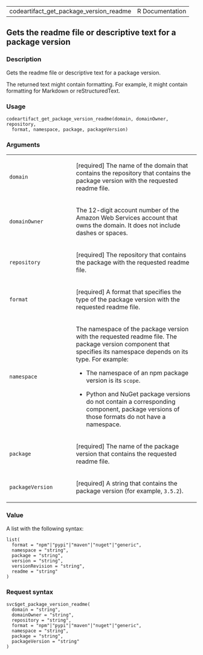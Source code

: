 <table style="width: 100%;">
<tbody>
<tr class="odd">
<td>codeartifact_get_package_version_readme</td>
<td style="text-align: right;">R Documentation</td>
</tr>
</tbody>
</table>

## Gets the readme file or descriptive text for a package version

### Description

Gets the readme file or descriptive text for a package version.

The returned text might contain formatting. For example, it might
contain formatting for Markdown or reStructuredText.

### Usage

    codeartifact_get_package_version_readme(domain, domainOwner, repository,
      format, namespace, package, packageVersion)

### Arguments

<table>
<colgroup>
<col style="width: 35%" />
<col style="width: 65%" />
</colgroup>
<tbody>
<tr class="odd">
<td><code
id="codeartifact_get_package_version_readme_:_domain">domain</code></td>
<td><p>[required] The name of the domain that contains the repository
that contains the package version with the requested readme
file.</p></td>
</tr>
<tr class="even">
<td><code
id="codeartifact_get_package_version_readme_:_domainOwner">domainOwner</code></td>
<td><p>The 12-digit account number of the Amazon Web Services account
that owns the domain. It does not include dashes or spaces.</p></td>
</tr>
<tr class="odd">
<td><code
id="codeartifact_get_package_version_readme_:_repository">repository</code></td>
<td><p>[required] The repository that contains the package with the
requested readme file.</p></td>
</tr>
<tr class="even">
<td><code
id="codeartifact_get_package_version_readme_:_format">format</code></td>
<td><p>[required] A format that specifies the type of the package
version with the requested readme file.</p></td>
</tr>
<tr class="odd">
<td><code
id="codeartifact_get_package_version_readme_:_namespace">namespace</code></td>
<td><p>The namespace of the package version with the requested readme
file. The package version component that specifies its namespace depends
on its type. For example:</p>
<ul>
<li><p>The namespace of an npm package version is its
<code>scope</code>.</p></li>
<li><p>Python and NuGet package versions do not contain a corresponding
component, package versions of those formats do not have a
namespace.</p></li>
</ul></td>
</tr>
<tr class="even">
<td><code
id="codeartifact_get_package_version_readme_:_package">package</code></td>
<td><p>[required] The name of the package version that contains the
requested readme file.</p></td>
</tr>
<tr class="odd">
<td><code
id="codeartifact_get_package_version_readme_:_packageVersion">packageVersion</code></td>
<td><p>[required] A string that contains the package version (for
example, <code style="white-space: pre;">⁠3.5.2⁠</code>).</p></td>
</tr>
</tbody>
</table>

### Value

A list with the following syntax:

    list(
      format = "npm"|"pypi"|"maven"|"nuget"|"generic",
      namespace = "string",
      package = "string",
      version = "string",
      versionRevision = "string",
      readme = "string"
    )

### Request syntax

    svc$get_package_version_readme(
      domain = "string",
      domainOwner = "string",
      repository = "string",
      format = "npm"|"pypi"|"maven"|"nuget"|"generic",
      namespace = "string",
      package = "string",
      packageVersion = "string"
    )

